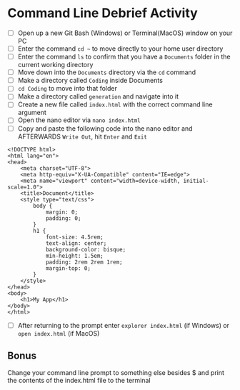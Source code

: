 # Command Line Debrief Activity

- [ ] Open up a new Git Bash (Windows) or Terminal(MacOS) window on your PC
- [ ] Enter the command  `cd ~` to move directly to your home user directory
- [ ] Enter the command `ls` to confirm that you have a `Documents` folder in the current working directory
- [ ] Move down into the `Documents` directory via the `cd` command
- [ ] Make a directory called `Coding` inside Documents
- [ ] `cd Coding` to move into that folder
- [ ] Make a directory called `generation` and navigate into it
- [ ] Create a new file called `index.html` with the correct command line argument
- [ ] Open the nano editor via `nano index.html`
- [ ] Copy and paste the following code into the nano editor and AFTERWARDS `Write Out`, hit `Enter` and `Exit`
```
<!DOCTYPE html>
<html lang="en">
<head>
    <meta charset="UTF-8">
    <meta http-equiv="X-UA-Compatible" content="IE=edge">
    <meta name="viewport" content="width=device-width, initial-scale=1.0">
    <title>Document</title>
    <style type="text/css">
        body {
            margin: 0;
            padding: 0;
        }
        h1 {
            font-size: 4.5rem;
            text-align: center;
            background-color: bisque;
            min-height: 1.5em;
            padding: 2rem 2rem 1rem;
            margin-top: 0;
        }
    </style>
</head>
<body>
    <h1>My App</h1>
</body>
</html>
```
- [ ] After returning to the prompt enter `explorer index.html` (if Windows) or `open index.html` (if MacOS)

## **Bonus** 

Change your command line prompt to something else besides $ and print the contents of the index.html file to the terminal
